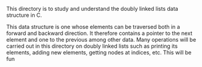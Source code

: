 This directory is to study and understand the doubly linked lists data structure in C.

This data structure is one whose elements can be traversed both in a forward and backward direction.
It therefore contains a pointer to the next element and one to the previous among other data.
Many operations will be carried out in this directory on doubly linked lists such as printing its elements, adding new elements, getting nodes at indices, etc.
This will be fun
